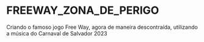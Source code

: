 # FREEWAY_ZONA_DE_PERIGO
Criando o famoso jogo Free Way, agora de maneira descontraída, utilizando a música do Carnaval de Salvador 2023 
